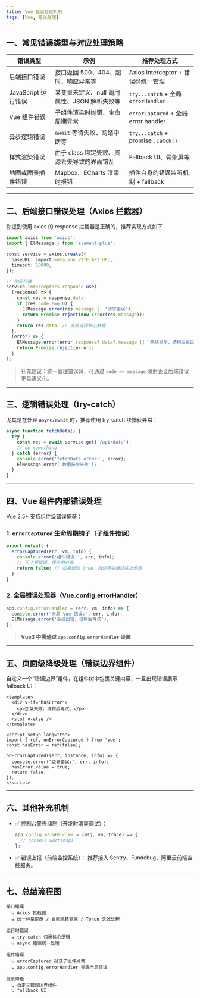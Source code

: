 ```yaml
---
title: Vue 错误处理机制
tags: [Vue, 错误处理]
---
```



## 一、常见错误类型与对应处理策略

| 错误类型            | 示例                          | 推荐处理方式                             |
| --------------- | --------------------------- | ---------------------------------- |
| 后端接口错误          | 接口返回 500、404、超时、响应异常等       | Axios interceptor + 错误码统一管理        |
| JavaScript 运行错误 | 某变量未定义、null 调用属性、JSON 解析失败等 | `try...catch` + 全局 `errorHandler`  |
| Vue 组件错误        | 子组件渲染时抛错、生命周期异常             | `errorCaptured` + 全局 error handler |
| 异步逻辑错误          | `await` 等待失败、网络中断等          | `try...catch` + promise `.catch()` |
| 样式渲染错误          | 由于 class 绑定失败、资源丢失导致的界面错乱   | Fallback UI、骨架屏等                   |
| 地图或图表插件错误       | Mapbox、ECharts 渲染时报错        | 插件自身的错误监听机制 + fallback             |

---

## 二、后端接口错误处理（Axios 拦截器）

你提到使用 axios 的 response 拦截器是正确的，推荐实现方式如下：

```ts
import axios from 'axios';
import { ElMessage } from 'element-plus';

const service = axios.create({
  baseURL: import.meta.env.VITE_API_URL,
  timeout: 10000,
});

// 响应拦截
service.interceptors.response.use(
  (response) => {
    const res = response.data;
    if (res.code !== 0) {
      ElMessage.error(res.message || '请求错误');
      return Promise.reject(new Error(res.message));
    }
    return res.data; // 直接返回核心数据
  },
  (error) => {
    ElMessage.error(error.response?.data?.message || '网络异常，请稍后重试');
    return Promise.reject(error);
  }
);
```

> 补充建议：统一管理错误码，可通过 `code => message` 映射表让后端错误更具语义化。

---

## 三、逻辑错误处理（try-catch）

尤其是在处理 `async/await` 时，推荐使用 try-catch 块捕获异常：

```ts
async function fetchData() {
  try {
    const res = await service.get('/api/data');
    // do something
  } catch (error) {
    console.error('fetchData error:', error);
    ElMessage.error('数据获取失败');
  }
}
```

---

## 四、Vue 组件内部错误处理

Vue 2.5+ 支持组件级错误捕获：

### 1. `errorCaptured` 生命周期钩子（子组件错误）

```ts
export default {
  errorCaptured(err, vm, info) {
    console.error('组件错误:', err, info);
    // 可上报错误、提示用户等
    return false; // 如果返回 true，错误不会继续往上传递
  }
}
```

### 2. 全局错误处理器（Vue.config.errorHandler）

```ts
app.config.errorHandler = (err, vm, info) => {
  console.error('全局 Vue 错误:', err, info);
  ElMessage.error('系统出错，请稍后再试');
};
```

> **Vue3 中需通过 `app.config.errorHandler` 设置**

---

## 五、页面级降级处理（错误边界组件）

自定义一个“错误边界”组件，在组件树中包裹关键内容，一旦出现错误展示 fallback UI：

```vue
<template>
  <div v-if="hasError">
    <p>加载失败，请稍后再试。</p>
  </div>
  <slot v-else />
</template>

<script setup lang="ts">
import { ref, onErrorCaptured } from 'vue';
const hasError = ref(false);

onErrorCaptured((err, instance, info) => {
  console.error('边界错误:', err, info);
  hasError.value = true;
  return false;
});
</script>
```

---

## 六、其他补充机制

* ✅ 控制台警告抑制（开发时清爽调试）：

  ```ts
  app.config.warnHandler = (msg, vm, trace) => {
    // console.warn(msg)
  };
  ```
* ✅ 错误上报（前端监控系统）：
  推荐接入 Sentry、Fundebug、阿里云前端监控服务。

---

## 七、总结流程图

```text
接口错误
  ↳ Axios 拦截器
  ↳ 统一异常提示 / 自动跳转登录 / Token 失效处理

运行时错误
  ↳ try-catch 包裹核心逻辑
  ↳ async 错误统一处理

组件错误
  ↳ errorCaptured 捕获子组件异常
  ↳ app.config.errorHandler 兜底全局错误

展示降级
  ↳ 自定义错误边界组件
  ↳ fallback UI